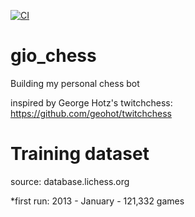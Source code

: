 [![CI](https://github.com/ittarF/gio_chess/actions/workflows/main.yml/badge.svg)](https://github.com/ittarF/gio_chess/actions/workflows/main.yml)

# gio_chess
Building my personal chess bot

inspired by George Hotz's twitchchess: https://github.com/geohot/twitchchess

# Training dataset

source: database.lichess.org 

*first run: 2013 - January - 121,332 games

